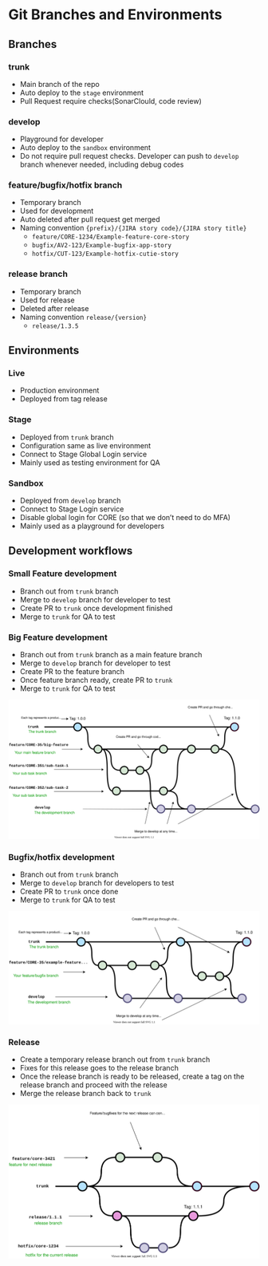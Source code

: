 # Git Branches and Environments

## Branches

### trunk

* Main branch of the repo
* Auto deploy to the `stage` environment
* Pull Request require checks(SonarClould, code review)

### develop

* Playground for developer
* Auto deploy to the `sandbox` environment
* Do not require pull request checks. Developer can push to `develop` branch whenever needed, including debug codes

### feature/bugfix/hotfix branch

* Temporary branch
* Used for development
* Auto deleted after pull request get merged
* Naming convention `{prefix}/{JIRA story code}/{JIRA story title}`
  * `feature/CORE-1234/Example-feature-core-story`
  * `bugfix/AV2-123/Example-bugfix-app-story`
  * `hotfix/CUT-123/Example-hotfix-cutie-story`

### release branch

* Temporary branch
* Used for release
* Deleted after release
* Naming convention `release/{version}`
  * `release/1.3.5`

## Environments

### Live

* Production environment
* Deployed from tag release

### Stage

* Deployed from `trunk` branch
* Configuration same as live environment
* Connect to Stage Global Login service
* Mainly used as testing environment for QA

### Sandbox

* Deployed from `develop` branch
* Connect to Stage Login service
* Disable global login for CORE (so that we don’t need to do MFA)
* Mainly used as a playground for developers

## Development workflows

### Small Feature development

* Branch out from `trunk` branch
* Merge to `develop` branch for developer to test
* Create PR to `trunk` once development finished
* Merge to `trunk` for QA to test

### Big Feature development

* Branch out from `trunk` branch as a main feature branch
* Merge to `develop` branch for developer to test
* Create PR to the feature branch
* Once feature branch ready, create PR to `trunk`
* Merge to `trunk` for QA to test

![Big Feature](./2.big-feature.drawio.svg)

### Bugfix/hotfix development

* Branch out from `trunk` branch
* Merge to `develop` branch for developers to test
* Create PR to `trunk` once done
* Merge to `trunk` for QA to test

![Feature/Bugfix](./2.feature-bugfix.drawio.svg)

### Release

* Create a temporary release branch out from `trunk` branch
* Fixes for this release goes to the release branch
* Once the release branch is ready to be released, create a tag on the release branch and proceed with the release
* Merge the release branch back to `trunk`

![Release](./2.release.drawio.svg)
